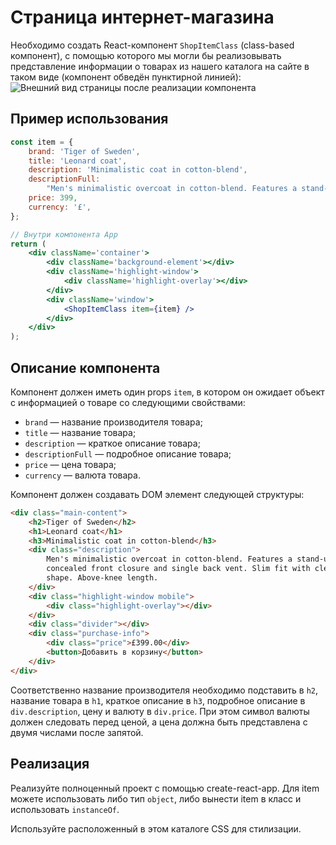 # Страница интернет-магазина

Необходимо создать React-компонент `ShopItemClass` (class-based компонент), с помощью которого мы могли бы реализовывать представление информации о товарах из нашего каталога на сайте в таком виде (компонент обведён пунктирной линией):
![Внешний вид страницы после реализации компонента](./assets/preview.png)

## Пример использования

```jsx
const item = {
	brand: 'Tiger of Sweden',
	title: 'Leonard coat',
	description: 'Minimalistic coat in cotton-blend',
	descriptionFull:
		"Men's minimalistic overcoat in cotton-blend. Features a stand-up collar, concealed front closure and single back vent. Slim fit with clean, straight shape. Above-knee length.",
	price: 399,
	currency: '£',
};

// Внутри компонента App
return (
	<div className='container'>
		<div className='background-element'></div>
		<div className='highlight-window'>
			<div className='highlight-overlay'></div>
		</div>
		<div className='window'>
			<ShopItemClass item={item} />
		</div>
	</div>
);
```

## Описание компонента

Компонент должен иметь один props `item`, в котором он ожидает объект с информацией о товаре со следующими свойствами:

- `brand` — название производителя товара;
- `title` — название товара;
- `description` — краткое описание товара;
- `descriptionFull` — подробное описание товара;
- `price` — цена товара;
- `currency` — валюта товара.

Компонент должен создавать DOM элемент следующей структуры:

```html
<div class="main-content">
	<h2>Tiger of Sweden</h2>
	<h1>Leonard coat</h1>
	<h3>Minimalistic coat in cotton-blend</h3>
	<div class="description">
		Men's minimalistic overcoat in cotton-blend. Features a stand-up collar,
		concealed front closure and single back vent. Slim fit with clean, straight
		shape. Above-knee length.
	</div>
	<div class="highlight-window mobile">
		<div class="highlight-overlay"></div>
	</div>
	<div class="divider"></div>
	<div class="purchase-info">
		<div class="price">£399.00</div>
		<button>Добавить в корзину</button>
	</div>
</div>
```

Соответственно название производителя необходимо подставить в `h2`, название товара в `h1`, краткое описание в `h3`, подробное описание в `div.description`, цену и валюту в `div.price`. При этом символ валюты должен следовать перед ценой, а цена должна быть представлена с двумя числами после запятой.

## Реализация

Реализуйте полноценный проект с помощью create-react-app. Для item можете использовать либо тип `object`, либо вынести item в класс и использовать `instanceOf`.

Используйте расположенный в этом каталоге CSS для стилизации.
